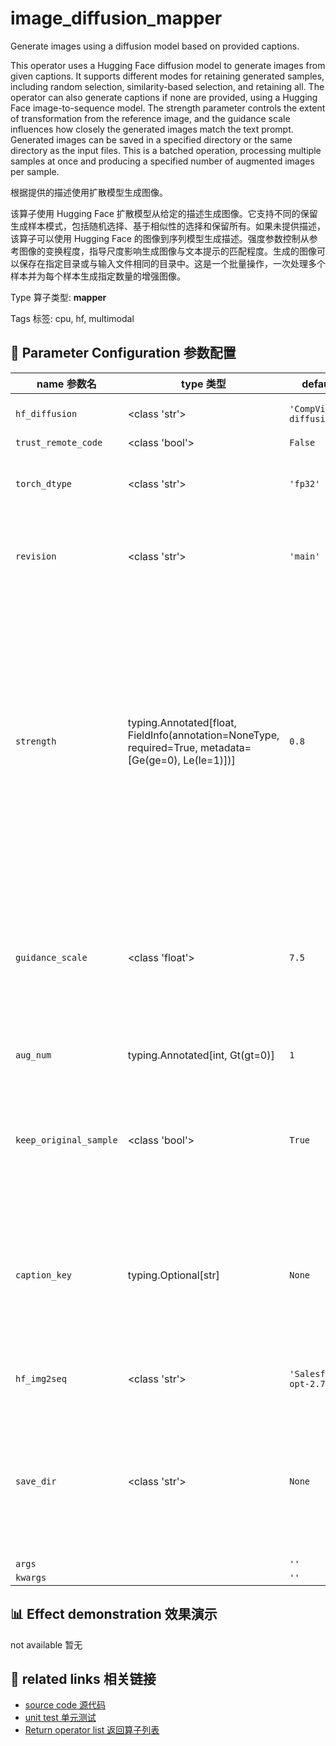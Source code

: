 # image_diffusion_mapper

Generate images using a diffusion model based on provided captions.

This operator uses a Hugging Face diffusion model to generate images from given captions. It supports different modes for retaining generated samples, including random selection, similarity-based selection, and retaining all. The operator can also generate captions if none are provided, using a Hugging Face image-to-sequence model. The strength parameter controls the extent of transformation from the reference image, and the guidance scale influences how closely the generated images match the text prompt. Generated images can be saved in a specified directory or the same directory as the input files. This is a batched operation, processing multiple samples at once and producing a specified number of augmented images per sample.

根据提供的描述使用扩散模型生成图像。

该算子使用 Hugging Face 扩散模型从给定的描述生成图像。它支持不同的保留生成样本模式，包括随机选择、基于相似性的选择和保留所有。如果未提供描述，该算子可以使用 Hugging Face 的图像到序列模型生成描述。强度参数控制从参考图像的变换程度，指导尺度影响生成图像与文本提示的匹配程度。生成的图像可以保存在指定目录或与输入文件相同的目录中。这是一个批量操作，一次处理多个样本并为每个样本生成指定数量的增强图像。

Type 算子类型: **mapper**

Tags 标签: cpu, hf, multimodal

## 🔧 Parameter Configuration 参数配置
| name 参数名 | type 类型 | default 默认值 | desc 说明 |
|--------|------|--------|------|
| `hf_diffusion` | <class 'str'> | `'CompVis/stable-diffusion-v1-4'` | diffusion model name on huggingface to generate the image. |
| `trust_remote_code` | <class 'bool'> | `False` |  |
| `torch_dtype` | <class 'str'> | `'fp32'` | the floating point type used to load the diffusion model. Can be one of ['fp32', 'fp16', 'bf16'] |
| `revision` | <class 'str'> | `'main'` | The specific model version to use. It can be a branch name, a tag name, a commit id, or any identifier allowed by Git. |
| `strength` | typing.Annotated[float, FieldInfo(annotation=NoneType, required=True, metadata=[Ge(ge=0), Le(le=1)])] | `0.8` | Indicates extent to transform the reference image. Must be between 0 and 1. image is used as a starting point and more noise is added the higher the strength. The number of denoising steps depends on the amount of noise initially added. When strength is 1, added noise is maximum and the denoising process runs for the full number of iterations specified in num_inference_steps. A value of 1 essentially ignores image. |
| `guidance_scale` | <class 'float'> | `7.5` | A higher guidance scale value encourages the model to generate images closely linked to the text prompt at the expense of lower image quality. Guidance scale is enabled when guidance_scale > 1. |
| `aug_num` | typing.Annotated[int, Gt(gt=0)] | `1` | The image number to be produced by stable-diffusion model. |
| `keep_original_sample` | <class 'bool'> | `True` | whether to keep the original sample. If it's set to False, there will be only generated captions in the final datasets and the original captions will be removed. It's True by default. |
| `caption_key` | typing.Optional[str] | `None` | the key name of fields in samples to store captions for each images. It can be a string if there is only one image in each sample. Otherwise, it should be a list. If it's none, ImageDiffusionMapper will produce captions for each images. |
| `hf_img2seq` | <class 'str'> | `'Salesforce/blip2-opt-2.7b'` | model name on huggingface to generate caption if caption_key is None. |
| `save_dir` | <class 'str'> | `None` | The directory where generated image files will be stored. If not specified, outputs will be saved in the same directory as their corresponding input files. This path can alternatively be defined by setting the `DJ_PRODUCED_DATA_DIR` environment variable. |
| `args` |  | `''` |  |
| `kwargs` |  | `''` |  |

## 📊 Effect demonstration 效果演示
not available 暂无

## 🔗 related links 相关链接
- [source code 源代码](../../../data_juicer/ops/mapper/image_diffusion_mapper.py)
- [unit test 单元测试](../../../tests/ops/mapper/test_image_diffusion_mapper.py)
- [Return operator list 返回算子列表](../../Operators.md)